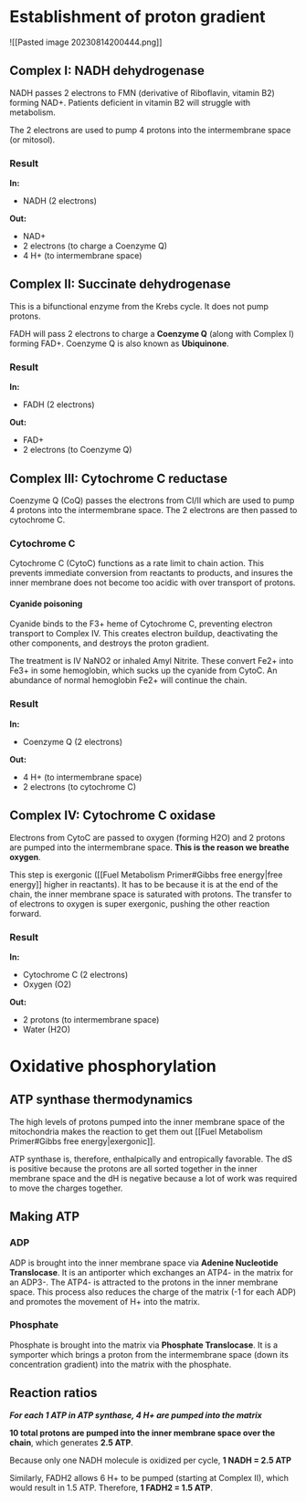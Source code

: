 # Establishment of proton gradient

![[Pasted image 20230814200444.png]]
## Complex I: NADH dehydrogenase
NADH passes 2 electrons to FMN (derivative of Riboflavin, vitamin B2) forming NAD+. Patients deficient in vitamin B2 will struggle with metabolism.

The 2 electrons are used to pump 4 protons into the intermembrane space (or mitosol).
### Result
**In:**
- NADH (2 electrons)

**Out:**
- NAD+
- 2 electrons (to charge a Coenzyme Q)
- 4 H+ (to intermembrane space)
## Complex II: Succinate dehydrogenase
This is a bifunctional enzyme from the Krebs cycle. It does not pump protons.

FADH will pass 2 electrons to charge a **Coenzyme Q** (along with Complex I) forming FAD+. Coenzyme Q is also known as **Ubiquinone**.
### Result
**In:**
- FADH (2 electrons)

**Out:**
- FAD+
- 2 electrons (to Coenzyme Q)
## Complex III: Cytochrome C reductase
Coenzyme Q (CoQ) passes the electrons from CI/II which are used to pump 4 protons into the intermembrane space. The 2 electrons are then passed to cytochrome C.
### Cytochrome C
Cytochrome C (CytoC) functions as a rate limit to chain action. This prevents immediate conversion from reactants to products, and insures the inner membrane does not become too acidic with over transport of protons.
#### Cyanide poisoning
Cyanide binds to the F3+ heme of Cytochrome C, preventing electron transport to Complex IV. This creates electron buildup, deactivating the other components, and destroys the proton gradient.

The treatment is IV NaNO2 or inhaled Amyl Nitrite. These convert Fe2+ into Fe3+ in some hemoglobin, which sucks up the cyanide from CytoC. An abundance of normal hemoglobin Fe2+ will continue the chain.
### Result
**In:**
- Coenzyme Q (2 electrons)

**Out:**
- 4 H+ (to intermembrane space)
- 2 electrons (to cytochrome C)

## Complex IV: Cytochrome C oxidase
Electrons from CytoC are passed to oxygen (forming H2O) and 2 protons are pumped into the intermembrane space. **This is the reason we breathe oxygen**.

This step is exergonic ([[Fuel Metabolism Primer#Gibbs free energy|free energy]] higher in reactants). It has to be because it is at the end of the chain, the inner membrane space is saturated with protons. The transfer to of electrons to oxygen is super exergonic, pushing the other reaction forward.
### Result
**In:**
- Cytochrome C (2 electrons)
- Oxygen (O2)

**Out:**
- 2 protons (to intermembrane space)
- Water (H2O)
# Oxidative phosphorylation
## ATP synthase thermodynamics
The high levels of protons pumped into the inner membrane space of the mitochondria makes the reaction to get them out [[Fuel Metabolism Primer#Gibbs free energy|exergonic]].

ATP synthase is, therefore, enthalpically and entropically favorable. The dS is positive because the protons are all sorted together in the inner membrane space and the dH is negative because a lot of work was required to move the charges together.
## Making ATP
### ADP
ADP is brought into the inner membrane space via **Adenine Nucleotide Translocase**. It is an antiporter which exchanges an ATP4- in the matrix for an ADP3-. The ATP4- is attracted to the protons in the inner membrane space. This process also reduces the charge of the matrix (-1 for each ADP) and promotes the movement of H+ into the matrix.
### Phosphate
Phosphate is brought into the matrix via **Phosphate Translocase**. It is a symporter which brings a proton from the intermembrane space (down its concentration gradient) into the matrix with the phosphate.
## Reaction ratios
***For each 1 ATP in ATP synthase, 4 H+ are pumped into the matrix***

**10 total protons are pumped into the inner membrane space over the chain**, which generates **2.5 ATP**.

Because only one NADH molecule is oxidized per cycle, **1 NADH = 2.5 ATP**

Similarly, FADH2 allows 6 H+ to be pumped (starting at Complex II), which would result in 1.5 ATP. Therefore, **1 FADH2 = 1.5 ATP**.
